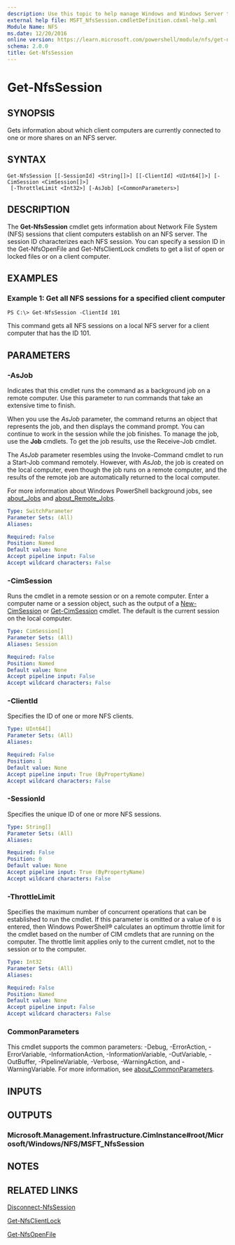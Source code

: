 ```yaml
---
description: Use this topic to help manage Windows and Windows Server technologies with Windows PowerShell.
external help file: MSFT_NfsSession.cmdletDefinition.cdxml-help.xml
Module Name: NFS
ms.date: 12/20/2016
online version: https://learn.microsoft.com/powershell/module/nfs/get-nfssession?view=windowsserver2016-ps&wt.mc_id=ps-gethelp
schema: 2.0.0
title: Get-NfsSession
---
```


# Get-NfsSession

## SYNOPSIS
Gets information about which client computers are currently connected to one or more shares on an NFS server.

## SYNTAX

```
Get-NfsSession [[-SessionId] <String[]>] [[-ClientId] <UInt64[]>] [-CimSession <CimSession[]>]
 [-ThrottleLimit <Int32>] [-AsJob] [<CommonParameters>]
```

## DESCRIPTION
The **Get-NfsSession** cmdlet gets information about Network File System (NFS) sessions that client computers establish on an NFS server.
The session ID characterizes each NFS session.
You can specify a session ID in the Get-NfsOpenFile and Get-NfsClientLock cmdlets to get a list of open or locked files or on a client computer.

## EXAMPLES

### Example 1: Get all NFS sessions for a specified client computer
```
PS C:\> Get-NfsSession -ClientId 101
```

This command gets all NFS sessions on a local NFS server for a client computer that has the ID 101.

## PARAMETERS

### -AsJob
Indicates that this cmdlet runs the command as a background job on a remote computer.
Use this parameter to run commands that take an extensive time to finish.

When you use the *AsJob* parameter, the command returns an object that represents the job, and then displays the command prompt.
You can continue to work in the session while the job finishes.
To manage the job, use the **Job** cmdlets.
To get the job results, use the Receive-Job cmdlet.

The *AsJob* parameter resembles using the Invoke-Command cmdlet to run a Start-Job command remotely.
However, with *AsJob*, the job is created on the local computer, even though the job runs on a remote computer, and the results of the remote job are automatically returned to the local computer.

For more information about Windows PowerShell background jobs, see [about_Jobs](https://go.microsoft.com/fwlink/?LinkID=113251) and [about_Remote_Jobs](https://go.microsoft.com/fwlink/?LinkID=135184).

```yaml
Type: SwitchParameter
Parameter Sets: (All)
Aliases: 

Required: False
Position: Named
Default value: None
Accept pipeline input: False
Accept wildcard characters: False
```

### -CimSession
Runs the cmdlet in a remote session or on a remote computer.
Enter a computer name or a session object, such as the output of a [New-CimSession](https://go.microsoft.com/fwlink/p/?LinkId=227967) or [Get-CimSession](https://go.microsoft.com/fwlink/p/?LinkId=227966) cmdlet.
The default is the current session on the local computer.

```yaml
Type: CimSession[]
Parameter Sets: (All)
Aliases: Session

Required: False
Position: Named
Default value: None
Accept pipeline input: False
Accept wildcard characters: False
```

### -ClientId
Specifies the ID of one or more NFS clients.

```yaml
Type: UInt64[]
Parameter Sets: (All)
Aliases: 

Required: False
Position: 1
Default value: None
Accept pipeline input: True (ByPropertyName)
Accept wildcard characters: False
```

### -SessionId
Specifies the unique ID of one or more NFS sessions.

```yaml
Type: String[]
Parameter Sets: (All)
Aliases: 

Required: False
Position: 0
Default value: None
Accept pipeline input: True (ByPropertyName)
Accept wildcard characters: False
```

### -ThrottleLimit
Specifies the maximum number of concurrent operations that can be established to run the cmdlet.
If this parameter is omitted or a value of `0` is entered, then Windows PowerShell® calculates an optimum throttle limit for the cmdlet based on the number of CIM cmdlets that are running on the computer.
The throttle limit applies only to the current cmdlet, not to the session or to the computer.

```yaml
Type: Int32
Parameter Sets: (All)
Aliases: 

Required: False
Position: Named
Default value: None
Accept pipeline input: False
Accept wildcard characters: False
```

### CommonParameters
This cmdlet supports the common parameters: -Debug, -ErrorAction, -ErrorVariable, -InformationAction, -InformationVariable, -OutVariable, -OutBuffer, -PipelineVariable, -Verbose, -WarningAction, and -WarningVariable. For more information, see [about_CommonParameters](https://go.microsoft.com/fwlink/?LinkID=113216).

## INPUTS

## OUTPUTS

### Microsoft.Management.Infrastructure.CimInstance#root/Microsoft/Windows/NFS/MSFT_NfsSession

## NOTES

## RELATED LINKS

[Disconnect-NfsSession](./Disconnect-NfsSession.md)

[Get-NfsClientLock](./Get-NfsClientLock.md)

[Get-NfsOpenFile](./Get-NfsOpenFile.md)

